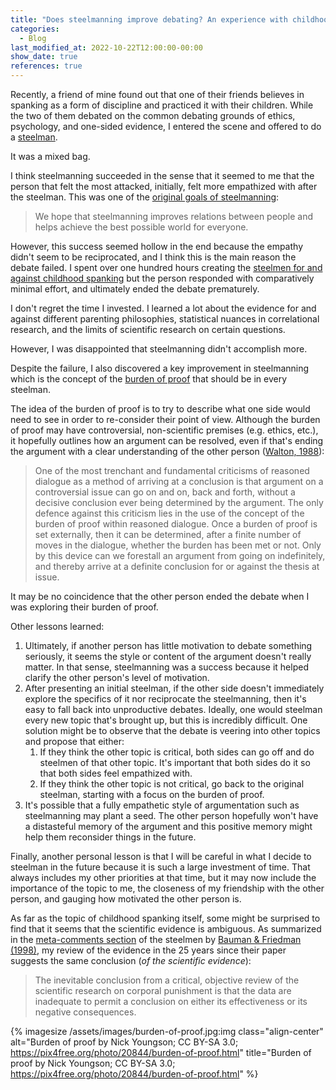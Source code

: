 ```yaml
---
title: "Does steelmanning improve debating? An experience with childhood spanking"
categories:
  - Blog
last_modified_at: 2022-10-22T12:00:00-00:00
show_date: true
references: true
---
```


Recently, a friend of mine found out that one of their friends believes in spanking as a form of discipline and practiced it with their children. While the two of them debated on the common debating grounds of ethics, psychology, and one-sided evidence, I entered the scene and offered to do a [steelman](/topics/steelmanning/).

It was a mixed bag.

I think steelmanning succeeded in the sense that it seemed to me that the person that felt the most attacked, initially, felt more empathized with after the steelman. This was one of the [original goals of steelmanning](/topics/steelmanning/#defining-steelmanning):

> We hope that steelmanning improves relations between people and helps achieve the best possible world for everyone.

However, this success seemed hollow in the end because the empathy didn't seem to be reciprocated, and I think this is the main reason the debate failed. I spent over one hundred hours creating the [steelmen for and against childhood spanking](/topics/spanking/) but the person responded with comparatively minimal effort, and ultimately ended the debate prematurely.

I don't regret the time I invested. I learned a lot about the evidence for and against different parenting philosophies, statistical nuances in correlational research, and the limits of scientific research on certain questions.

However, I was disappointed that steelmanning didn't accomplish more.

Despite the failure, I also discovered a key improvement in steelmanning which is the concept of the [burden of proof](/topics/methodology/#burden-of-proof) that should be in every steelman.

The idea of the burden of proof is to try to describe what one side would need to see in order to re-consider their point of view. Although the burden of proof may have controversial, non-scientific premises (e.g. ethics, etc.), it hopefully outlines how an argument can be resolved, even if that's ending the argument with a clear understanding of the other person ([Walton, 1988](#Walton,_1988)):

> One of the most trenchant and fundamental criticisms of reasoned dialogue as a method of arriving at a conclusion is that argument on a controversial issue can go on and on, back and forth, without a decisive conclusion ever being determined by the argument. The only defence against this criticism lies in the use of the concept of the burden of proof within reasoned dialogue. Once a burden of proof is set externally, then it can be determined, after a finite number of moves in the dialogue, whether the burden has been met or not. Only by this device can we forestall an argument from going on indefinitely, and thereby arrive at a definite conclusion for or against the thesis at issue.

It may be no coincidence that the other person ended the debate when I was exploring their burden of proof.

Other lessons learned:

1. Ultimately, if another person has little motivation to debate something seriously, it seems the style or content of the argument doesn't really matter. In that sense, steelmanning was a success because it helped clarify the other person's level of motivation.
1. After presenting an initial steelman, if the other side doesn't immediately explore the specifics of it nor reciprocate the steelmanning, then it's easy to fall back into unproductive debates. Ideally, one would steelman every new topic that's brought up, but this is incredibly difficult. One solution might be to observe that the debate is veering into other topics and propose that either:
    1. If they think the other topic is critical, both sides can go off and do steelmen of that other topic. It's important that both sides do it so that both sides feel empathized with.
    1. If they think the other topic is not critical, go back to the original steelman, starting with a focus on the burden of proof.
1. It's possible that a fully empathetic style of argumentation such as steelmanning may plant a seed. The other person hopefully won't have a distasteful memory of the argument and this positive memory might help them reconsider things in the future.

Finally, another personal lesson is that I will be careful in what I decide to steelman in the future because it is such a large investment of time. That always includes my other priorities at that time, but it may now include the importance of the topic to me, the closeness of my friendship with the other person, and gauging how motivated the other person is.

As far as the topic of childhood spanking itself, some might be surprised to find that it seems that the scientific evidence is ambiguous. As summarized in the [meta-comments section](/topics/spanking/) of the steelmen by [Bauman & Friedman (1998)](#Bauman_&_Friedman,_1998), my review of the evidence in the 25 years since their paper suggests the same conclusion (*of the scientific evidence*):

> The inevitable conclusion from a critical, objective review of the scientific research on corporal punishment is that the data are inadequate to permit a conclusion on either its effectiveness or its negative consequences.

{% imagesize /assets/images/burden-of-proof.jpg:img class="align-center" alt="Burden of proof by Nick Youngson; CC BY-SA 3.0; https://pix4free.org/photo/20844/burden-of-proof.html" title="Burden of proof by Nick Youngson; CC BY-SA 3.0; https://pix4free.org/photo/20844/burden-of-proof.html" %}

<!-- References -->

[Bauman & Friedman, 1998]: https://doi.org/10.1016/S0031-3955(05)70015-8 'Bauman, L. J., & Friedman, S. B. (1998). Corporal punishment. Pediatric clinics of North America, 45(2), 403-414. https://doi.org/10.1016/S0031-3955(05)70015-8'
[Walton, 1988]: https://doi.org/10.1007/BF00178024 'Walton, D. N. (1988). Burden of proof. Argumentation, 2(2), 233-254. https://doi.org/10.1007/BF00178024'
